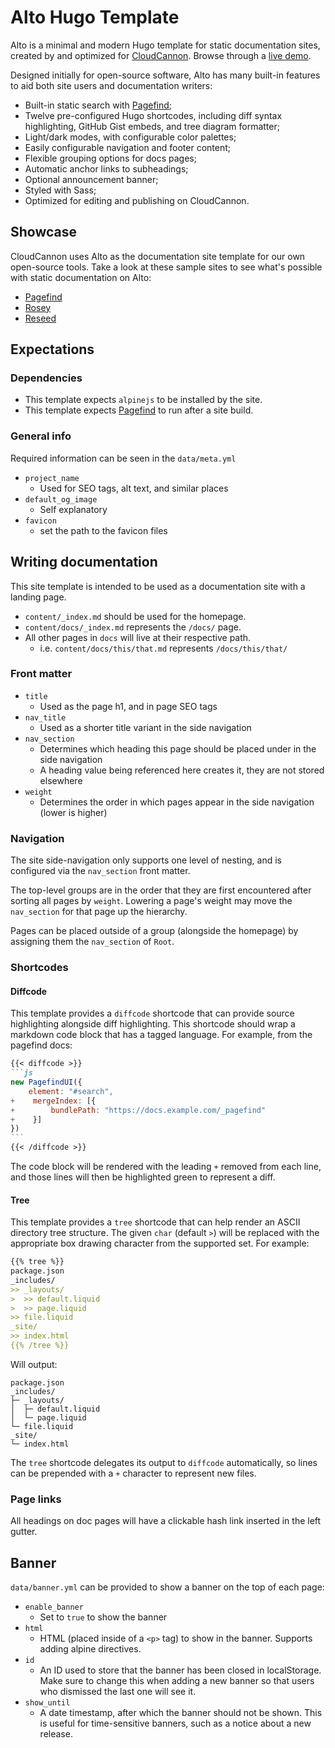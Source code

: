 # Alto Hugo Template

Alto is a minimal and modern Hugo template for static documentation sites, created by and optimized for [CloudCannon](https://cloudcannon.com). Browse through a [live demo](https://holy-ball.cloudvent.net/).
 

Designed initially for open-source software, Alto has many built-in features to aid both site users and documentation writers:

- Built-in static search with [Pagefind](https://pagefind.app);
- Twelve pre-configured Hugo shortcodes, including diff syntax highlighting, GitHub Gist embeds, and tree diagram formatter;
- Light/dark modes, with configurable color palettes;
- Easily configurable navigation and footer content;
- Flexible grouping options for docs pages;
- Automatic anchor links to subheadings;
- Optional announcement banner;
- Styled with Sass;
- Optimized for editing and publishing on CloudCannon.



## Showcase

CloudCannon uses Alto as the documentation site template for our own open-source tools. Take a look at these sample sites to see what's possible with static documentation on Alto:

- [Pagefind](https://pagefind.app/)
- [Rosey](https://rosey.app/)
- [Reseed](https://reseed.app/)


## Expectations

### Dependencies

- This template expects `alpinejs` to be installed by the site.
- This template expects [Pagefind](https://pagefind.app) to run after a site build.

### General info

Required information can be seen in the `data/meta.yml` 

- `project_name`
  - Used for SEO tags, alt text, and similar places
- `default_og_image`
  - Self explanatory
- `favicon`
  - set the path to the favicon files



## Writing documentation

This site template is intended to be used as a documentation site with a landing page.

- `content/_index.md` should be used for the homepage.
- `content/docs/_index.md` represents the `/docs/` page.
- All other pages in `docs` will live at their respective path.
  - i.e. `content/docs/this/that.md` represents `/docs/this/that/`

### Front matter

- `title`
  - Used as the page h1, and in page SEO tags
- `nav_title`
  - Used as a shorter title variant in the side navigation
- `nav_section`
  - Determines which heading this page should be placed under in the side navigation
  - A heading value being referenced here creates it, they are not stored elsewhere
- `weight`
  - Determines the order in which pages appear in the side navigation (lower is higher)

### Navigation

The site side-navigation only supports one level of nesting, and is configured via the `nav_section` front matter.

The top-level groups are in the order that they are first encountered after sorting all pages by `weight`. Lowering a page's weight may move the `nav_section` for that page up the hierarchy.

Pages can be placed outside of a group (alongside the homepage) by assigning them the `nav_section` of `Root`.

### Shortcodes

#### Diffcode

This template provides a `diffcode` shortcode that can provide source highlighting alongside diff highlighting. This shortcode should wrap a markdown code block that has a tagged language. For example, from the pagefind docs:

````markdown
{{< diffcode >}}
```js
new PagefindUI({
    element: "#search",
+    mergeIndex: [{
+        bundlePath: "https://docs.example.com/_pagefind"
+    }]
})
```
{{< /diffcode >}}
````

The code block will be rendered with the leading `+` removed from each line, and those lines will then be highlighted green to represent a diff.

#### Tree

This template provides a `tree` shortcode that can help render an ASCII directory tree structure. The given `char` (default `>`) will be replaced with the appropriate box drawing character from the supported set. For example:

```markdown
{{% tree %}}
package.json
_includes/
>> _layouts/
>  >> default.liquid
>  >> page.liquid
>> file.liquid
_site/
>> index.html
{{% /tree %}}
```

Will output:

```text
package.json
_includes/
├─ _layouts/
│  ├─ default.liquid
│  └─ page.liquid
└─ file.liquid
_site/
└─ index.html
```

The `tree` shortcode delegates its output to `diffcode` automatically, so lines can be prepended with a `+` character to represent new files.


### Page links

All headings on doc pages will have a clickable hash link inserted in the left gutter.

## Banner

`data/banner.yml` can be provided to show a banner on the top of each page:


- `enable_banner`
  - Set to `true` to show the banner
- `html`
  - HTML (placed inside of a `<p>` tag) to show in the banner. Supports adding alpine directives.
- `id`
  - An ID used to store that the banner has been closed in localStorage. Make sure to change this when adding a new banner so that users who dismissed the last one will see it.
- `show_until`
  - A date timestamp, after which the banner should not be shown. This is useful for time-sensitive banners, such as a notice about a new release.

